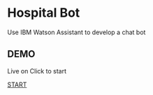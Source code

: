 
# Hospital Bot

Use IBM Watson Assistant to develop a chat bot
## DEMO
Live on Click to start 

[START](https://web-chat.global.assistant.watson.appdomain.cloud/preview.html?backgroundImageURL=https%3A%2F%2Fau-syd.assistant.watson.cloud.ibm.com%2Fpublic%2Fimages%2Fupx-d45d7516-c624-44a9-90ac-1838e2a42ca1%3A%3Ac26e0a07-a6ca-45a2-a411-553a44af5748&integrationID=12a985f7-bbd4-493c-b74e-b8304f412534&region=au-syd&serviceInstanceID=d45d7516-c624-44a9-90ac-1838e2a42ca1)

  

  

